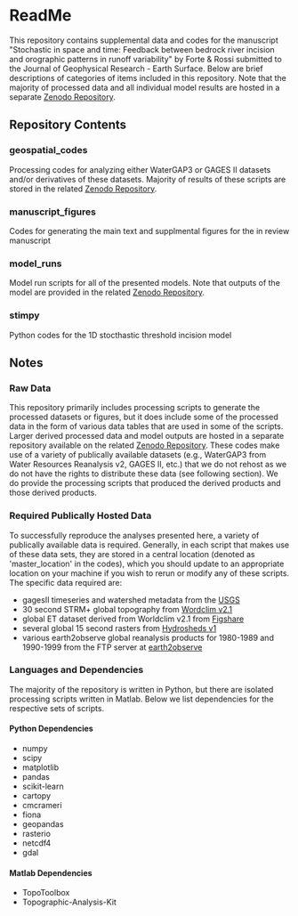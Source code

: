 # ReadMe #

This repository contains supplemental data and codes for the manuscript "Stochastic in space and time: Feedback between bedrock river incision and orographic patterns in runoff variability" by Forte & Rossi submitted to the Journal of Geophysical Research - Earth Surface. Below are brief descriptions of categories of items included in this repository. Note that the majority of processed data and all individual model results are hosted in a separate [Zenodo Repository](https://doi.org/10.5281/zenodo.7665887).

## Repository Contents
### geospatial_codes
Processing codes for analyzing either WaterGAP3 or GAGES II datasets and/or derivatives of these datasets. Majority of results of these scripts are stored in the related [Zenodo Repository](https://doi.org/10.5281/zenodo.7665887).
### manuscript_figures
Codes for generating the main text and supplmental figures for the in review manuscript
### model_runs
Model run scripts for all of the presented models. Note that outputs of the model are provided in the related [Zenodo Repository](https://doi.org/10.5281/zenodo.7665887).
### stimpy
Python codes for the 1D stocthastic threshold incision model

## Notes
### Raw Data
This repository primarily includes processing scripts to generate the processed datasets or figures, but it does include some of the processed data in the form of various data tables that are used in some of the scripts. Larger derived processed data and model outputs are hosted in a separate repository available on the related [Zenodo Repository](https://doi.org/10.5281/zenodo.7665887). These codes make use of a variety of publically available datasets (e.g., WaterGAP3 from Water Resources Reanalysis v2, GAGES II, etc.) that we do not rehost as we do not have the rights to distribute these data (see following section). We do provide the processing scripts that produced the derived products and those derived products.
### Required Publically Hosted Data
To successfully reproduce the analyses presented here, a variety of publically available data is required. Generally, in each script that makes use of these data sets, they are stored in a central location (denoted as 'master_location' in the codes), which you should update to an appropriate location on your machine if you wish to rerun or modify any of these scripts. The specific data required are:
* gagesII timeseries and watershed metadata from the [USGS](https://cmerwebmap.cr.usgs.gov/catalog/item/5788f619e4b0d27deb389055)
* 30 second STRM+ global topography from [Wordclim v2.1](https://www.worldclim.org/data/worldclim21.html)
* global ET dataset derived from Worldclim v2.1 from [Figshare](https://figshare.com/articles/dataset/Global_Aridity_Index_and_Potential_Evapotranspiration_ET0_Climate_Database_v2/7504448/4)
* several global 15 second rasters from [Hydrosheds v1](https://www.hydrosheds.org/hydrosheds-core-downloads)
* various earth2observe global reanalysis products for 1980-1989 and 1990-1999 from the FTP server at [earth2observe](http://www.earth2observe.eu/)
### Languages and Dependencies
The majority of the repository is written in Python, but there are isolated processing scripts written in Matlab. Below we list dependencies for the respective sets of scripts.
#### Python Dependencies
* numpy
* scipy
* matplotlib
* pandas
* scikit-learn
* cartopy
* cmcrameri
* fiona
* geopandas
* rasterio
* netcdf4
* gdal
#### Matlab Dependencies
* TopoToolbox
* Topographic-Analysis-Kit
